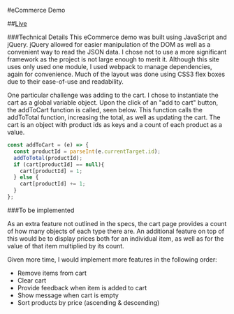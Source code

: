 #eCommerce Demo

##[Live](http://www.douglasgordon.me/eCommerce-Demo/)

###Technical Details
This eCommerce demo was built using JavaScript and jQuery. jQuery allowed for easier manipulation of the DOM as well as a convenient way to read the JSON data. I chose not to use a more significant framework as the project is not large enough to merit it. Although this site uses only used one module, I used webpack to manage dependencies, again for convenience. Much of the layout was done using CSS3 flex boxes due to their ease-of-use and readability.

One particular challenge was adding to the cart. I chose to instantiate the cart as a global variable object. Upon the click of an "add to cart" button, the addToCart function is called, seen below. This function calls the addToTotal function, increasing the total, as well as updating the cart. The cart is an object with product ids as keys and a count of each product as a value.

```javascript
const addToCart = (e) => {
  const productId = parseInt(e.currentTarget.id);
  addToTotal(productId);
  if (cart[productId] == null){
    cart[productId] = 1;
  } else {
    cart[productId] += 1;
  }
};
```

###To be implemented

As an extra feature not outlined in the specs, the cart page provides a count of how many objects of each type there are. An additional feature on top of this would be to display prices both for an individual item, as well as for the value of that item multiplied by its count.

Given more time, I would implement more features in the following order:

* Remove items from cart
* Clear cart
* Provide feedback when item is added to cart
* Show message when cart is empty
* Sort products by price (ascending & descending)
